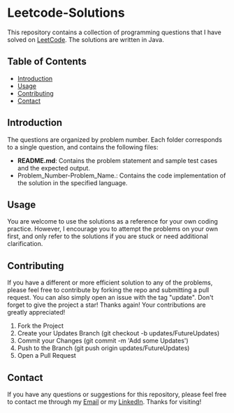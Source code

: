 # Leetcode-Solutions
This repository contains a collection of programming questions that I have solved on [LeetCode](https://leetcode.com/prashant_bhattacharya/). The solutions are written in Java.

## Table of Contents
- [Introduction](#introduction)
- [Usage](#usage)
- [Contributing](#contributing)
- [Contact](#contact)

## Introduction
The questions are organized by problem number. Each folder corresponds to a single question, and contains the following files:

* **README.md**: Contains the problem statement and sample test cases and the expected output.
* Problem_Number-Problem_Name.<language-extension>: Contains the code implementation of the solution in the specified language.

## Usage
You are welcome to use the solutions as a reference for your own coding practice. However, I encourage you to attempt the problems on your own first, and only refer to the solutions if you are stuck or need additional clarification.

## Contributing
If you have a different or more efficient solution to any of the problems, please feel free to contribute by forking the repo and submitting a pull request. You can also simply open an issue with the tag "update". Don't forget to give the project a star! Thanks again! Your contributions are greatly appreciated!

1. Fork the Project
2. Create your Updates Branch (git checkout -b updates/FutureUpdates)
3. Commit your Changes (git commit -m 'Add some Updates')
4. Push to the Branch (git push origin updates/FutureUpdates)
5. Open a Pull Request

## Contact
If you have any questions or suggestions for this repository, please feel free to contact me through my [Email](https://mail.google.com/mail/?view=cm&fs=1&to=iprashantbhattacharya@gmail.com&su=SUBJECT) or my [LinkedIn](https://www.linkedin.com/in/prashant2021/). Thanks for visiting!
